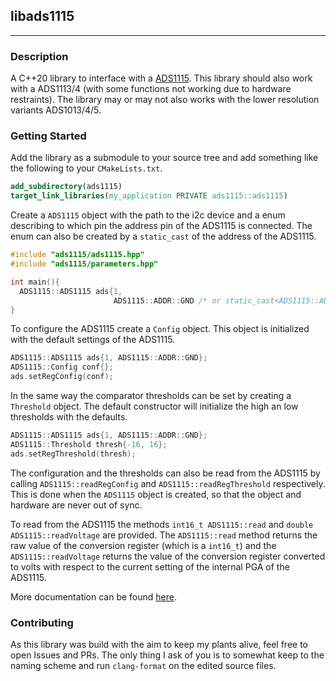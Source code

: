 ## libads1115
---
### Description
A C++20 library to interface with a [ADS1115](https://learn.adafruit.com/adafruit-4-channel-adc-breakouts/downloads). This library should also work with a ADS1113/4 (with some functions not working due to hardware restraints). The library may or may not also works with the lower resolution variants ADS1013/4/5.

### Getting Started

Add the library as a submodule to your source tree and add something like the following to your `CMakeLists.txt`.
```cmake
add_subdirectory(ads1115)
target_link_libraries(my_application PRIVATE ads1115::ads1115)
```

Create a `ADS1115` object with the path to the i2c device and a enum describing to which pin the address pin of the ADS1115 is connected. The enum can also be created by a `static_cast` of the address of the ADS1115.

```cpp
#include "ads1115/ads1115.hpp"
#include "ads1115/parameters.hpp"

int main(){
  ADS1115::ADS1115 ads{1,
                       ADS1115::ADDR::GND /* or static_cast<ADS1115::ADDR>(0x48)*/ };
}
```

To configure the ADS1115 create a `Config` object. This object is initialized with the default settings of the ADS1115.

```cpp
ADS1115::ADS1115 ads{1, ADS1115::ADDR::GND};
ADS1115::Config conf{};
ads.setRegConfig(conf);
```

In the same way the comparator thresholds can be set by creating a `Threshold` object. The default constructor will initialize the high an low thresholds with the defaults.
```cpp
ADS1115::ADS1115 ads{1, ADS1115::ADDR::GND};
ADS1115::Threshold thresh{-16, 16};
ads.setRegThreshold(thresh);
```

The configuration and the thresholds can also be read from the ADS1115 by calling `ADS1115::readRegConfig` and `ADS1115::readRegThreshold` respectively. This is done when the `ADS1115` object is created, so that the object and hardware are never out of sync.

To read from the ADS1115 the methods `int16_t ADS1115::read` and `double ADS1115::readVoltage` are provided. The `ADS1115::read` method returns the raw value of the conversion register (which is a `int16_t`) and the `ADS1115::readVoltage` returns the value of the conversion register converted to volts with respect to the current setting of the internal PGA of the ADS1115.

More documentation can be found [here](https://l0ric0.github.io/ads1115/html/index.html).

### Contributing

As this library was build with the aim to keep my plants alive, feel free to open Issues and PRs. The only thing I ask of you is to somewhat keep to the naming scheme and run `clang-format` on the edited source files.
